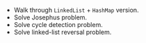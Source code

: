 * Walk through `LinkedList` + `HashMap` version.
* Solve Josephus problem.
* Solve cycle detection problem.
* Solve linked-list reversal problem.
